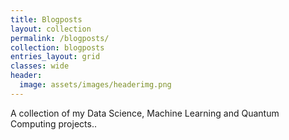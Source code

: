 ```yaml
---
title: Blogposts
layout: collection
permalink: /blogposts/
collection: blogposts
entries_layout: grid
classes: wide
header:
  image: assets/images/headerimg.png 
---
```



A collection of my Data Science, Machine Learning and Quantum Computing projects..
